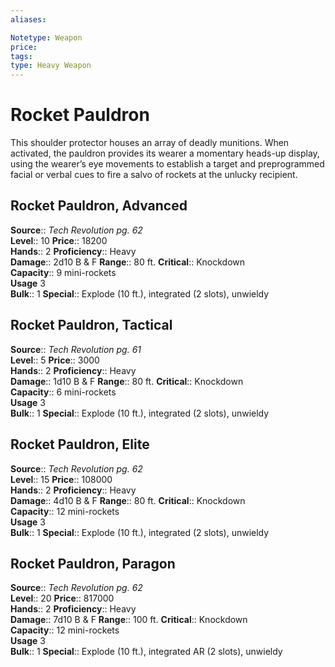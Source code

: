 ```yaml
---
aliases: 

Notetype: Weapon
price: 
tags: 
type: Heavy Weapon
---
```


# Rocket Pauldron

This shoulder protector houses an array of deadly munitions. When activated, the pauldron provides its wearer a momentary heads-up display, using the wearer’s eye movements to establish a target and preprogrammed facial or verbal cues to fire a salvo of rockets at the unlucky recipient.  

## Rocket Pauldron, Advanced

**Source**:: _Tech Revolution pg. 62_  
**Level**:: 10
**Price**:: 18200  
**Hands**:: 2
**Proficiency**:: Heavy  
**Damage**:: 2d10 B & F 
**Range**:: 80 ft.
**Critical**:: Knockdown  
**Capacity**:: 9 mini-rockets  
**Usage** 3  
**Bulk**:: 1
**Special**:: Explode (10 ft.), integrated (2 slots), unwieldy

## Rocket Pauldron, Tactical

**Source**:: _Tech Revolution pg. 61_  
**Level**:: 5
**Price**:: 3000  
**Hands**:: 2
**Proficiency**:: Heavy  
**Damage**:: 1d10 B & F 
**Range**:: 80 ft.
**Critical**:: Knockdown  
**Capacity**:: 6 mini-rockets  
**Usage** 3  
**Bulk**:: 1
**Special**:: Explode (10 ft.), integrated (2 slots), unwieldy

## Rocket Pauldron, Elite

**Source**:: _Tech Revolution pg. 62_  
**Level**:: 15
**Price**:: 108000  
**Hands**:: 2
**Proficiency**:: Heavy  
**Damage**:: 4d10 B & F 
**Range**:: 80 ft.
**Critical**:: Knockdown  
**Capacity**:: 12 mini-rockets  
**Usage** 3  
**Bulk**:: 1
**Special**:: Explode (10 ft.), integrated (2 slots), unwieldy

## Rocket Pauldron, Paragon

**Source**:: _Tech Revolution pg. 62_  
**Level**:: 20
**Price**:: 817000  
**Hands**:: 2
**Proficiency**:: Heavy  
**Damage**:: 7d10 B & F 
**Range**:: 100 ft.
**Critical**:: Knockdown  
**Capacity**:: 12 mini-rockets  
**Usage** 3  
**Bulk**:: 1
**Special**:: Explode (10 ft.), integrated AR (2 slots), unwieldy
